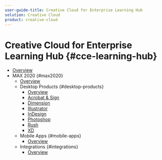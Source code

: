 ```yaml
---
user-guide-title: Creative Cloud for Enterprise Learning Hub
solution: Creative Cloud
product: creative-cloud
---
```


# Creative Cloud for Enterprise Learning Hub {#cce-learning-hub}

+ [Overview](overview.md)
+ MAX 2020 {#max2020}
  + [Overview](max2020/maxoverview.md)
  + Desktop Products {#desktop-products}
    + [Overview](max2020/desktopoverview.md)
    + [Acrobat & Sign](max2020/acrobat-sign.md)
    + [Dimension](max2020/dimension.md)
    + [Illustrator](max2020/illustrator.md)
    + [InDesign](max2020/indesign.md)
    + [Photoshop](max2020/photoshop.md)
    + [Rush](max2020/rush.md)
    + [XD](max2020/xd.md)
  + Mobile Apps {#mobile-apps}
    + [Overview](max2020/mobileapps-overview.md)
  + Integrations {#integrations}
    + [Overview](max2020/integrations-overview.md)
